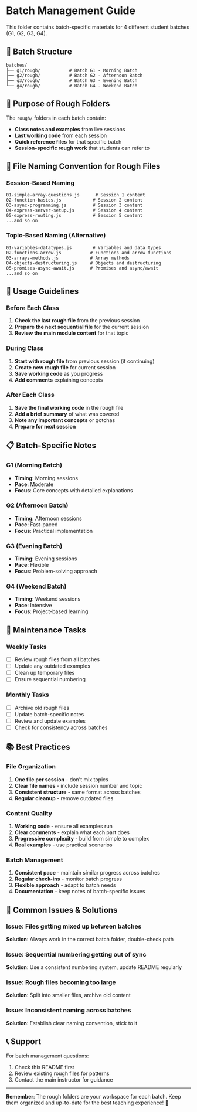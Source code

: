 # Batch Management Guide

This folder contains batch-specific materials for 4 different student batches (G1, G2, G3, G4).

## 📁 Batch Structure

```
batches/
├── g1/rough/           # Batch G1 - Morning Batch
├── g2/rough/           # Batch G2 - Afternoon Batch
├── g3/rough/           # Batch G3 - Evening Batch
└── g4/rough/           # Batch G4 - Weekend Batch
```

## 🎯 Purpose of Rough Folders

The `rough/` folders in each batch contain:

- **Class notes and examples** from live sessions
- **Last working code** from each session
- **Quick reference files** for that specific batch
- **Session-specific rough work** that students can refer to

## 📝 File Naming Convention for Rough Files

### Session-Based Naming

```
01-simple-array-questions.js      # Session 1 content
02-function-basics.js            # Session 2 content
03-async-programming.js          # Session 3 content
04-express-server-setup.js       # Session 4 content
05-express-routing.js            # Session 5 content
...and so on
```

### Topic-Based Naming (Alternative)

```
01-variables-datatypes.js        # Variables and data types
02-functions-arrow.js           # Functions and arrow functions
03-arrays-methods.js            # Array methods
04-objects-destructuring.js     # Objects and destructuring
05-promises-async-await.js      # Promises and async/await
...and so on
```

## 🚀 Usage Guidelines

### Before Each Class

1. **Check the last rough file** from the previous session
2. **Prepare the next sequential file** for the current session
3. **Review the main module content** for that topic

### During Class

1. **Start with rough file** from previous session (if continuing)
2. **Create new rough file** for current session
3. **Save working code** as you progress
4. **Add comments** explaining concepts

### After Each Class

1. **Save the final working code** in the rough file
2. **Add a brief summary** of what was covered
3. **Note any important concepts** or gotchas
4. **Prepare for next session**

## 📋 Batch-Specific Notes

### G1 (Morning Batch)

- **Timing**: Morning sessions
- **Pace**: Moderate
- **Focus**: Core concepts with detailed explanations

### G2 (Afternoon Batch)

- **Timing**: Afternoon sessions
- **Pace**: Fast-paced
- **Focus**: Practical implementation

### G3 (Evening Batch)

- **Timing**: Evening sessions
- **Pace**: Flexible
- **Focus**: Problem-solving approach

### G4 (Weekend Batch)

- **Timing**: Weekend sessions
- **Pace**: Intensive
- **Focus**: Project-based learning

## 🔄 Maintenance Tasks

### Weekly Tasks

- [ ] Review rough files from all batches
- [ ] Update any outdated examples
- [ ] Clean up temporary files
- [ ] Ensure sequential numbering

### Monthly Tasks

- [ ] Archive old rough files
- [ ] Update batch-specific notes
- [ ] Review and update examples
- [ ] Check for consistency across batches

## 📚 Best Practices

### File Organization

1. **One file per session** - don't mix topics
2. **Clear file names** - include session number and topic
3. **Consistent structure** - same format across batches
4. **Regular cleanup** - remove outdated files

### Content Quality

1. **Working code** - ensure all examples run
2. **Clear comments** - explain what each part does
3. **Progressive complexity** - build from simple to complex
4. **Real examples** - use practical scenarios

### Batch Management

1. **Consistent pace** - maintain similar progress across batches
2. **Regular check-ins** - monitor batch progress
3. **Flexible approach** - adapt to batch needs
4. **Documentation** - keep notes of batch-specific issues

## 🚨 Common Issues & Solutions

### Issue: Files getting mixed up between batches

**Solution**: Always work in the correct batch folder, double-check path

### Issue: Sequential numbering getting out of sync

**Solution**: Use a consistent numbering system, update README regularly

### Issue: Rough files becoming too large

**Solution**: Split into smaller files, archive old content

### Issue: Inconsistent naming across batches

**Solution**: Establish clear naming convention, stick to it

## 📞 Support

For batch management questions:

1. Check this README first
2. Review existing rough files for patterns
3. Contact the main instructor for guidance

---

**Remember**: The rough folders are your workspace for each batch. Keep them organized and up-to-date for the best teaching experience! 🎯
